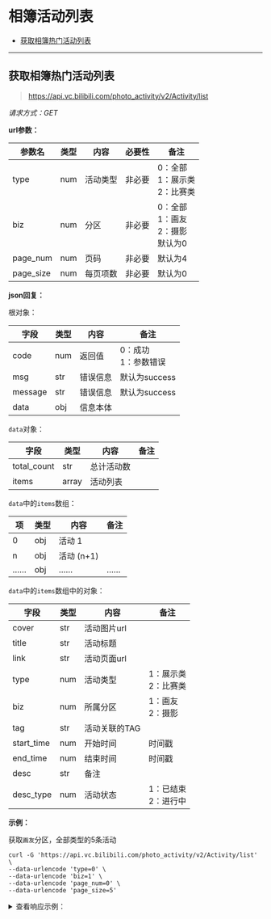 # 相簿活动列表

- [获取相簿热门活动列表](#获取相簿热门活动列表)

---

## 获取相簿热门活动列表

> https://api.vc.bilibili.com/photo_activity/v2/Activity/list

*请求方式：GET*

**url参数：**

| 参数名    | 类型 | 内容     | 必要性 | 备注                                          |
| --------- | ---- | -------- | ------ | --------------------------------------------- |
| type      | num  | 活动类型 | 非必要 | 0：全部<br/>1：展示类<br/>2：比赛类           |
| biz       | num  | 分区     | 非必要 | 0：全部<br />1：画友<br/>2：摄影<br />默认为0 |
| page_num  | num  | 页码     | 非必要 | 默认为4                                       |
| page_size | num  | 每页项数 | 非必要 | 默认为0                                       |

**json回复：**

根对象：

| 字段    | 类型 | 内容     | 备注                     |
| ------- | ---- | -------- | ------------------------ |
| code    | num  | 返回值   | 0：成功<br />1：参数错误 |
| msg     | str  | 错误信息 | 默认为success            |
| message | str  | 错误信息 | 默认为success            |
| data    | obj  | 信息本体 |                          |

`data`对象：

| 字段        | 类型  | 内容       | 备注 |
| ----------- | ----- | ---------- | ---- |
| total_count | str   | 总计活动数 |      |
| items       | array | 活动列表   |      |

`data`中的`items`数组：

| 项   | 类型 | 内容       | 备注 |
| ---- | ---- | ---------- | ---- |
| 0    | obj  | 活动 1     |      |
| n    | obj  | 活动 (n+1) |      |
| ……   | obj  | ……         | ……   |

`data`中的`items`数组中的对象：

| 字段       | 类型 | 内容          | 备注                     |
| ---------- | ---- | ------------- | ------------------------ |
| cover      | str  | 活动图片url   |                          |
| title      | str  | 活动标题      |                          |
| link       | str  | 活动页面url   |                          |
| type       | num  | 活动类型      | 1：展示类<br/>2：比赛类  |
| biz        | num  | 所属分区      | 1：画友<br/>2：摄影      |
| tag        | str  | 活动关联的TAG |                          |
| start_time | num  | 开始时间      | 时间戳                   |
| end_time   | num  | 结束时间      | 时间戳                   |
| desc       | str  | 备注          |                          |
| desc_type  | num  | 活动状态      | 1：已结束<br />2：进行中 |

**示例：**

获取`画友`分区，全部类型的5条活动

```shell
curl -G 'https://api.vc.bilibili.com/photo_activity/v2/Activity/list' \
--data-urlencode 'type=0' \
--data-urlencode 'biz=1' \
--data-urlencode 'page_num=0' \
--data-urlencode 'page_size=5'
```

<details>
<summary>查看响应示例：</summary>


```json
{
    "code": 0,
    "msg": "success",
    "message": "success",
    "data": {
        "total_count": 21,
        "items": [
            {
                "cover": "http://i0.hdslb.com/bfs/vc/344d175cf88f217ce8bd0f004a2c5e770eff2e03.png",
                "title": "#月饼拟人#创作大赛！丰厚奖励等你来拿！",
                "link": "https://www.bilibili.com/read/cv1102416",
                "type": 1,
                "biz": 1,
                "tag": "",
                "start_time": 1535817600,
                "end_time": 1540915200,
                "desc": "已结束",
                "desc_type": 1
            },
            {
                "cover": "http://i0.hdslb.com/bfs/vc/63d48fbc37f0142a9c72e06ebc950d4089f881d6.png",
                "title": "「ISLAND」同人绘画大赛",
                "link": "https://www.bilibili.com/blackboard/activity-rkOlNomMQ.html",
                "type": 2,
                "biz": 1,
                "tag": "ISLAND同人绘画",
                "start_time": 1530720000,
                "end_time": 1534435200,
                "desc": "已结束",
                "desc_type": 1
            },
            {
                "cover": "http://i0.hdslb.com/bfs/vc/08d20bc6c10e1e310946ebaaf56c2c90c921644d.jpg",
                "title": "我家大师兄脑子有坑同人绘画大赛",
                "link": "https://www.bilibili.com/blackboard/activity-S1lV0Ot6M.html",
                "type": 2,
                "biz": 1,
                "tag": "兄坑同人绘画大赛",
                "start_time": 1525449600,
                "end_time": 1528473600,
                "desc": "已结束",
                "desc_type": 1
            },
            {
                "cover": "http://i0.hdslb.com/bfs/vc/4eb48398ec0824e96fc878235536f2e0b4a8aef5.jpg",
                "title": "国宝复“活”计划",
                "link": "https://www.bilibili.com/blackboard/activity-SJ4hL_UFz.html",
                "type": 2,
                "biz": 1,
                "tag": "国宝复“活”计划",
                "start_time": 1521388800,
                "end_time": 1525017600,
                "desc": "已结束",
                "desc_type": 1
            },
            {
                "cover": "http://i0.hdslb.com/bfs/vc/9068f91f62ea5a36cbafff263d7e47af99cc9836.jpg",
                "title": "画师专访——管郁生",
                "link": "https://www.bilibili.com/blackboard/interview-guanyusheng.html",
                "type": 1,
                "biz": 1,
                "tag": "",
                "start_time": 1517414400,
                "end_time": 0,
                "desc": "进行中",
                "desc_type": 2
            }
        ]
    }
}
```

</details>
